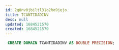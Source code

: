 ```yaml
---
id: 2q0nv0jbiltl31o2ho9jejo
title: TCANTIDADINV
desc: null
updated: 1684521570
created: 1684521570
---
```



```sql
 CREATE DOMAIN TCANTIDADINV AS DOUBLE PRECISION;
```
